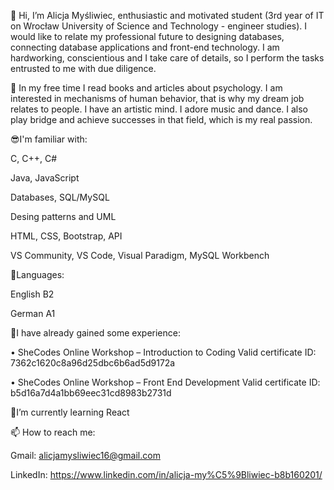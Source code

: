 👋 Hi, I’m Alicja Myśliwiec, enthusiastic and motivated student (3rd year of IT on Wrocław University of Science and Technology - engineer studies). I would like to relate my professional future to designing databases, connecting database applications and front-end technology. I am hardworking, conscientious and I take care of details, so I perform the tasks entrusted to me with due diligence.

👀 In my free time I read books and articles about psychology. I am interested in mechanisms of human behavior, that is why my dream job relates to people. I have an artistic mind. I adore music and dance. I also play bridge and achieve successes in that field, which is my real passion.


😎I'm familiar with:

C, C++, C#

Java, JavaScript

Databases, SQL/MySQL

Desing patterns and UML

HTML, CSS, Bootstrap, API

VS Community, VS Code, Visual Paradigm, MySQL Workbench

💬Languages:

English B2

German A1


💪I have already gained some experience:

•	SheCodes Online Workshop – Introduction to Coding      Valid certificate ID: 7362c1620c8a96d25dbc6b6ad5d9172a

•	SheCodes Online Workshop – Front End Development       Valid certificate ID: b5d16a7d4a1bb69eec31cd8983b2731d


🌱I’m currently learning React 

 
📫 How to reach me:

Gmail: alicjamysliwiec16@gmail.com

LinkedIn: https://www.linkedin.com/in/alicja-my%C5%9Bliwiec-b8b160201/
